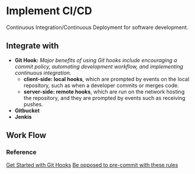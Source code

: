# Implement CI/CD
Continuous Integration/Continuous Deployment for software development.

## Integrate with
- **Git Hook:** _Major benefits of using Git hooks include encouraging a commit policy, automating development workflow, and implementing continuous integration._
  - **client-side: local hooks**, which are prompted by events on the local repository, such as when a developer commits or merges code.
  - **server-side: remote hooks**, which are run on the network hosting the repository, and they are prompted by events such as receiving pushes.
- **Gitbucket**
- **Jenkis**

## Work Flow


### Reference
[Get Started with Git Hooks](https://medium.com/@f3igao/get-started-with-git-hooks-5a489725c639)
[Be opposed to pre-commit with these rules](https://www.youtube.com/watch?v=RAelLqnnOp0)


